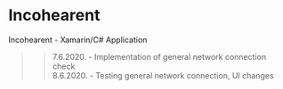 # Incohearent
Incohearent - Xamarin/C# Application

>> 7.6.2020. - Implementation of general network connection check  
>> 8.6.2020. - Testing general network connection, UI changes
